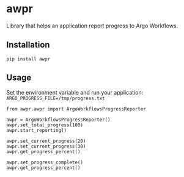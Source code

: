 # awpr
Library that helps an application report progress to Argo Workflows.


## Installation 
```shell
pip install awpr
```

## Usage
Set the environment variable and run your application:
`ARGO_PROGRESS_FILE=/tmp/progress.txt`

```shell
from awpr.awpr import ArgoWorkflowsProgressReporter

awpr = ArgoWorkflowsProgressReporter()
awpr.set_total_progress(100)
awpr.start_reporting()

awpr.set_current_progress(20)
awpr.set_current_progress(30)
awpr.get_progress_percent()

awpr.set_progress_complete()
awpr.get_progress_percent()
```